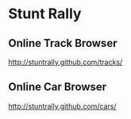 Stunt Rally
===========

Online Track Browser
--------------------

http://stuntrally.github.com/tracks/

Online Car Browser
------------------

http://stuntrally.github.com/cars/

